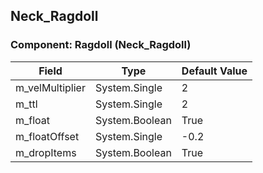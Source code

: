 ## Neck_Ragdoll

### Component: Ragdoll (Neck_Ragdoll)

|Field|Type|Default Value|
|---|---|---|
|m_velMultiplier|System.Single|2|
|m_ttl|System.Single|2|
|m_float|System.Boolean|True|
|m_floatOffset|System.Single|-0.2|
|m_dropItems|System.Boolean|True|

